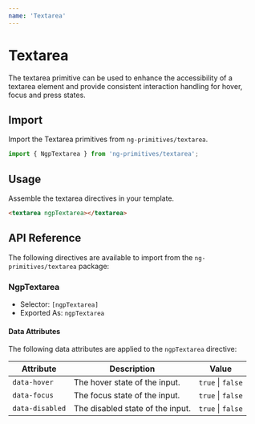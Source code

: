 ```yaml
---
name: 'Textarea'
---
```


# Textarea

The textarea primitive can be used to enhance the accessibility of a textarea element and provide consistent interaction handling for hover, focus and press states.

<docs-example name="textarea"></docs-example>

## Import

Import the Textarea primitives from `ng-primitives/textarea`.

```ts
import { NgpTextarea } from 'ng-primitives/textarea';
```

## Usage

Assemble the textarea directives in your template.

```html
<textarea ngpTextarea></textarea>
```

## API Reference

The following directives are available to import from the `ng-primitives/textarea` package:

### NgpTextarea

- Selector: `[ngpTextarea]`
- Exported As: `ngpTextarea`

#### Data Attributes

The following data attributes are applied to the `ngpTextarea` directive:

| Attribute       | Description                      | Value             |
| --------------- | -------------------------------- | ----------------- |
| `data-hover`    | The hover state of the input.    | `true` \| `false` |
| `data-focus`    | The focus state of the input.    | `true` \| `false` |
| `data-disabled` | The disabled state of the input. | `true` \| `false` |
